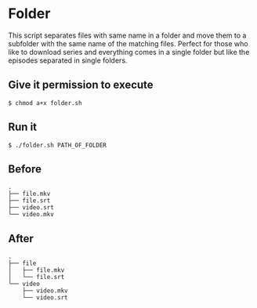 Folder
======

This script separates files with same name in a folder and move them to a subfolder with the same name of the matching files. Perfect for those who like to download series and everything comes in a single folder but like the episodes separated in single folders. 

## Give it permission to execute
```
$ chmod a+x folder.sh
```

## Run it
```
$ ./folder.sh PATH_OF_FOLDER
```

## Before
```
.
├── file.mkv
├── file.srt
├── video.srt
└── video.mkv

```

## After
```
.
├── file
│   ├── file.mkv
│   └── file.srt
└── video
    ├── video.mkv
    └── video.srt

```